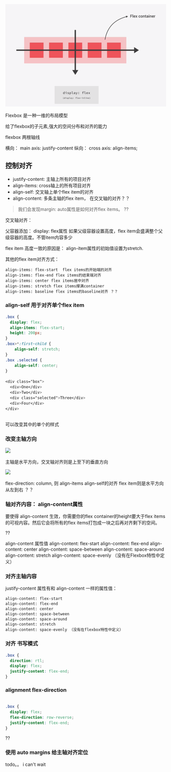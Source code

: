

![](flexbox-concept.png)

Flexbox 是一种一维的布局模型

给了flexbox的子元素,强大的空间分布和对齐的能力

flexbox 两根轴线

横向： main axis: justify-content
纵向： cross axis: align-items;

## 控制对齐
* justify-content: 主轴上所有的项目对齐
* align-items: cross轴上的所有项目对齐
* align-self: 交叉轴上单个flex item的对齐
* align-content: 多条主轴的flex item， 在交叉轴的对齐？？

> 我们会发现margin: auto属性是如何对齐flex items。 ??

交叉轴对齐：

父容器添加： display: flex属性
如果父级容器设置高度，flex item会盛满整个父级容器的高度。不管item内容多少

flex item 高度一致的原因是： align-item属性的初始值设置为stretch.

其他的flex item对齐方式：


    align-items: flex-start  flex items的开始端的对齐
    align-items: flex-end flex items的结束端对齐
    align-items: center flex items居中对齐
    align-items: stretch flex items撑满container
    align-items: baseline flex items的baseline对齐 ？？
    
### align-self 用于对齐单个flex item

```css
.box {
  display: flex;
  align-items: flex-start;
  height: 200px;
}
.box>*:first-child {
    align-self: stretch;
}
.box .selected {
    align-self: center;
}

<div class="box">
  <div>One</div>
  <div>Two</div>
  <div class="selected">Three</div>
  <div>Four</div>
</div>
      
```

可以改变其中的单个的样式

### 改变主轴方向

![](https://mdn.mozillademos.org/files/15630/align4.png)

主轴是水平方向，交叉轴对齐则是上至下的垂直方向

![](https://mdn.mozillademos.org/files/15631/align5.png)

flex-direction: column, 则 align-items align-self的对齐 flex item则是水平方向从左到右 ？？

### 轴对齐内容： align-content属性
要使得 align-content 生效，你需要你的flex container的height要大于flex items的可视内容。然后它会将所有的flex items打包成一块之后再对齐剩下的空间。

??

align-content 属性值
    align-content: flex-start
    align-content: flex-end
    align-content: center
    align-content: space-between
    align-content: space-around
    align-content: stretch
    align-content: space-evenly （没有在Flexbox特性中定义）


### 对齐主轴内容
justify-content 属性有和 align-content 一样的属性值：

    align-content: flex-start
    align-content: flex-end
    align-content: center
    align-content: space-between
    align-content: space-around
    align-content: stretch
    align-content: space-evenly （没有在flexbox特性中定义）


### 对齐 书写模式

```css
.box {
  direction: rtl;
  display: flex;
  justify-content: flex-end;
}
```


### alignment flex-direction

```css

.box {
  display: flex;
  flex-direction: row-reverse;
  justify-content: flex-end;
}
```

??

### 使用 auto margins 给主轴对齐定位

todo。。 i can't wait

   
   
   

